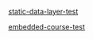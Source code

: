 
[static-data-layer-test](./static-data-layer-test)

[embedded-course-test](./embedded-course-test)
